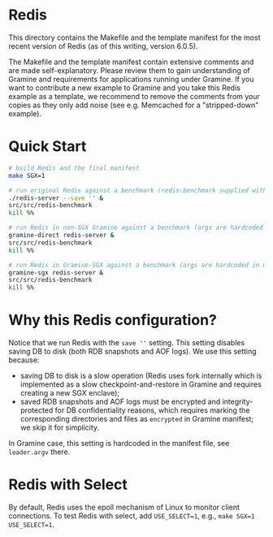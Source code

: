 # Redis

This directory contains the Makefile and the template manifest for the most
recent version of Redis (as of this writing, version 6.0.5).

The Makefile and the template manifest contain extensive comments and are made
self-explanatory. Please review them to gain understanding of Gramine and
requirements for applications running under Gramine. If you want to contribute a
new example to Gramine and you take this Redis example as a template, we
recommend to remove the comments from your copies as they only add noise (see
e.g. Memcached for a "stripped-down" example).


# Quick Start

```sh
# build Redis and the final manifest
make SGX=1

# run original Redis against a benchmark (redis-benchmark supplied with Redis)
./redis-server --save '' &
src/src/redis-benchmark
kill %%

# run Redis in non-SGX Gramine against a benchmark (args are hardcoded in manifest)
gramine-direct redis-server &
src/src/redis-benchmark
kill %%

# run Redis in Gramine-SGX against a benchmark (args are hardcoded in manifest)
gramine-sgx redis-server &
src/src/redis-benchmark
kill %%
```

# Why this Redis configuration?

Notice that we run Redis with the `save ''` setting. This setting disables
saving DB to disk (both RDB snapshots and AOF logs). We use this setting
because:

- saving DB to disk is a slow operation (Redis uses fork internally which is
  implemented as a slow checkpoint-and-restore in Gramine and requires creating
  a new SGX enclave);
- saved RDB snapshots and AOF logs must be encrypted and integrity-protected for
  DB confidentiality reasons, which requires marking the corresponding
  directories and files as `encrypted` in Gramine manifest; we skip it for
  simplicity.

In Gramine case, this setting is hardcoded in the manifest file, see
`loader.argv` there.

# Redis with Select

By default, Redis uses the epoll mechanism of Linux to monitor client
connections. To test Redis with select, add `USE_SELECT=1`, e.g., `make SGX=1
USE_SELECT=1`.
